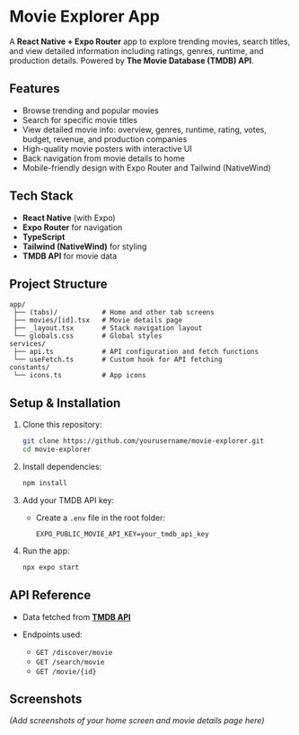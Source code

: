 
# Movie Explorer App

A **React Native + Expo Router** app to explore trending movies, search titles, and view detailed information including ratings, genres, runtime, and production details. Powered by **The Movie Database (TMDB) API**.

## Features

* Browse trending and popular movies
* Search for specific movie titles
* View detailed movie info: overview, genres, runtime, rating, votes, budget, revenue, and production companies
* High-quality movie posters with interactive UI
* Back navigation from movie details to home
* Mobile-friendly design with Expo Router and Tailwind (NativeWind)

## Tech Stack

* **React Native** (with Expo)
* **Expo Router** for navigation
* **TypeScript**
* **Tailwind (NativeWind)** for styling
* **TMDB API** for movie data

## Project Structure

```
app/
 ├── (tabs)/           # Home and other tab screens
 ├── movies/[id].tsx   # Movie details page
 ├── _layout.tsx       # Stack navigation layout
 └── globals.css       # Global styles
services/
 ├── api.ts            # API configuration and fetch functions
 └── useFetch.ts       # Custom hook for API fetching
constants/
 └── icons.ts          # App icons
```

## Setup & Installation

1. Clone this repository:

   ```bash
   git clone https://github.com/yourusername/movie-explorer.git
   cd movie-explorer
   ```

2. Install dependencies:

   ```bash
   npm install
   ```

3. Add your TMDB API key:

   * Create a `.env` file in the root folder:

     ```
     EXPO_PUBLIC_MOVIE_API_KEY=your_tmdb_api_key
     ```

4. Run the app:

   ```bash
   npx expo start
   ```

## API Reference

* Data fetched from **[TMDB API](https://www.themoviedb.org/documentation/api)**
* Endpoints used:

  * `GET /discover/movie`
  * `GET /search/movie`
  * `GET /movie/{id}`

## Screenshots

*(Add screenshots of your home screen and movie details page here)*




